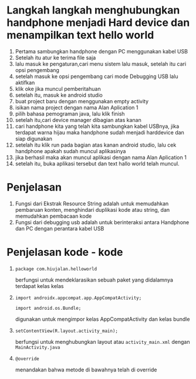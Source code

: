 # Langkah langkah menghubungkan handphone menjadi Hard device dan menampilkan text hello world
1. Pertama sambungkan handphone dengan PC menggunakan kabel USB
2. Setelah itu atur ke terima file saja
3. lalu masuk ke pengaturan,cari menu sistem lalu masuk, setelah itu cari opsi pengembang
4. setelah masuk ke opsi pengembang cari mode Debugging USB lalu aktifkan
5.  klik oke jika muncul pemberitahuan
6.  setelah itu, masuk ke android studio
7.  buat project baru dengan menggunakan empty activity
8.  isikan nama project dengan nama Alan Aplication 1
9.  pilih bahasa pemograman java, lalu klik finish
10.  setelah itu,cari device manager dibagian atas kanan
11.  cari handphone kita yang telah kita sambungkan kabel USBnya, jika terdapat warna hijau maka handphone sudah menjadi harddevice dan siap digunakan
12.  setelah itu klik run pada bagian atas kanan android studio, lalu cek handphone apakah sudah muncul aplikasinya
13.  jika berhasil maka akan muncul aplikasi dengan nama Alan Aplication 1
14.  setelah itu, buka aplikasi tersebut dan text hallo world telah muncul.


# Penjelasan
1. Fungsi dari Ekstrak Resource String adalah untuk memudahkan pembaruan konten, menghindari duplikasi kode atau string, dan memudahkan pembacaan kode
2. Fungsi dari debugging usb adalah untuk berinteraksi antara Handphone dan PC dengan perantara kabel USB


# Penjelasan kode - kode 
1. <pre><code>package com.hiujalan.helloworld</code></pre>
     berfungsi untuk mendeklarasikan sebuah paket yang didalamnya terdapat kelas kelas
2. <pre><code>import androidx.appcompat.app.AppCompatActivity;</code></pre> <pre><code>import android.os.Bundle;</code></pre> 
     digunakan untuk mengimpor kelas AppCompatActivity dan kelas bundle
3. <pre><code>setContentView(R.layout.activity_main);</code></pre>
     berfungsi untuk menghubungkan layout atau `activity_main.xml` dengan `MainActivity.java`
4.  <pre><code>@override</code></pre> menandakan bahwa metode di bawahnya telah di override
